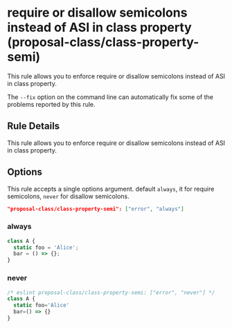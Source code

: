 # require or disallow semicolons instead of ASI in class property (proposal-class/class-property-semi)

This rule allows you to enforce require or disallow semicolons instead of ASI in class property.

The `--fix` option on the command line can automatically fix some of the problems reported by this rule.

## Rule Details

This rule allows you to enforce require or disallow semicolons instead of ASI in class property.

## Options

This rule accepts a single options argument. default `always`, it for require semicolons, `never` for disallow semicolons.

```json
"proposal-class/class-property-semi": ["error", "always"]
```

### always

```js
class A {
  static foo = 'Alice';
  bar = () => {};
}
```

### never

```js
/* eslint proposal-class/class-property-semi: ["error", "never"] */
class A {
  static foo='Alice'
  bar=() => {}
}
```
